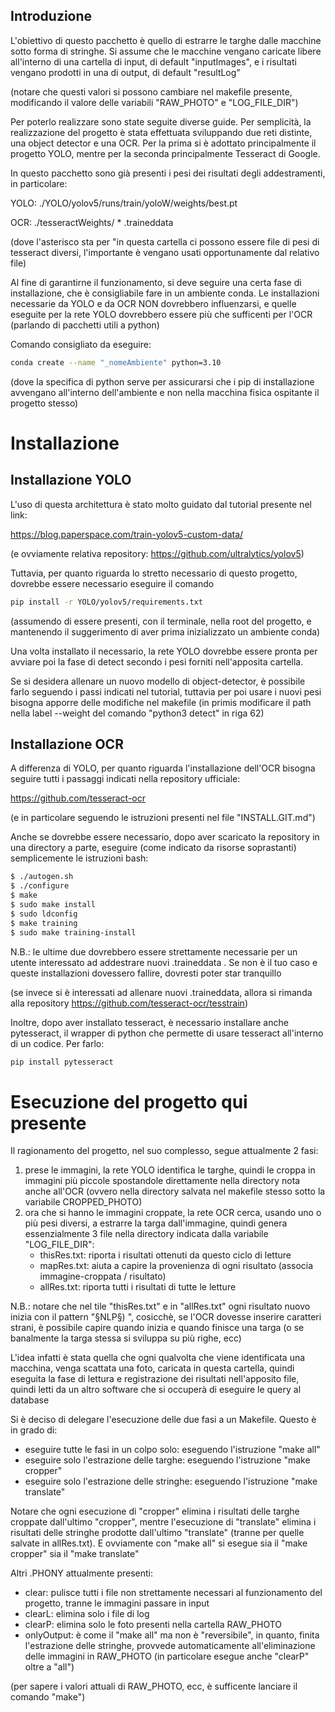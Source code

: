## Introduzione
L'obiettivo di questo pacchetto è quello di estrarre le targhe dalle macchine sotto forma di stringhe. 
Si assume che le macchine vengano caricate libere all'interno di una cartella di input, di default "inputImages", e i risultati vengano prodotti in una di output, di default "resultLog"

(notare che questi valori si possono cambiare nel makefile presente, modificando il valore delle variabili "RAW_PHOTO" e "LOG_FILE_DIR")


Per poterlo realizzare sono state seguite diverse guide. Per semplicità, la realizzazione del progetto è stata effettuata sviluppando due reti distinte, una object detector e una OCR. Per la prima si è adottato principalmente il progetto YOLO, mentre per la seconda principalmente Tesseract di Google.

In questo pacchetto sono già presenti i pesi dei risultati degli addestramenti, in particolare:

YOLO: ./YOLO/yolov5/runs/train/yoloW/weights/best.pt

OCR: ./tesseractWeights/ * .traineddata

(dove l'asterisco sta per "in questa cartella ci possono essere file di pesi di tesseract diversi, l'importante è vengano usati opportunamente dal relativo file)

Al fine di garantirne il funzionamento, si deve seguire una certa fase di installazione, che è consigliabile fare in un ambiente conda. Le installazioni necessarie da YOLO e da OCR NON dovrebbero influenzarsi, e quelle eseguite per la rete YOLO dovrebbero essere più che sufficenti per l'OCR (parlando di pacchetti utili a python)

Comando consigliato da eseguire:

```bash
conda create --name "_nomeAmbiente" python=3.10
```
(dove la specifica di python serve per assicurarsi che i pip di installazione avvengano all'interno dell'ambiente e non nella macchina fisica ospitante il progetto stesso)

# Installazione
## Installazione YOLO
L'uso di questa architettura è stato molto guidato dal tutorial presente nel link:

https://blog.paperspace.com/train-yolov5-custom-data/

(e ovviamente relativa repository: https://github.com/ultralytics/yolov5)

Tuttavia, per quanto riguarda lo stretto necessario di questo progetto, dovrebbe essere necessario eseguire il comando

```bash
pip install -r YOLO/yolov5/requirements.txt
```

(assumendo di essere presenti, con il terminale, nella root del progetto, e mantenendo il suggerimento di aver prima inizializzato un ambiente conda)

Una volta installato il necessario, la rete YOLO dovrebbe essere pronta per avviare poi la fase di detect secondo i pesi forniti nell'apposita cartella.

Se si desidera allenare un nuovo modello di object-detector, è possibile farlo seguendo i passi indicati nel tutorial, tuttavia per poi usare i nuovi pesi bisogna apporre delle modifiche nel makefile (in primis modificare il path nella label --weight del comando "python3 detect" in riga 62)

## Installazione OCR
A differenza di YOLO, per quanto riguarda l'installazione dell'OCR bisogna seguire tutti i passaggi indicati nella repository ufficiale:

https://github.com/tesseract-ocr

(e in particolare seguendo le istruzioni presenti nel file "INSTALL.GIT.md")

Anche se dovrebbe essere necessario, dopo aver scaricato la repository in una directory a parte, eseguire (come indicato da risorse soprastanti) semplicemente le istruzioni bash:

```bash
$ ./autogen.sh
$ ./configure
$ make
$ sudo make install
$ sudo ldconfig
$ make training
$ sudo make training-install
```

N.B.: le ultime due dovrebbero essere strettamente necessarie per un utente interessato ad addestrare nuovi .traineddata . Se non è il tuo caso e queste installazioni dovessero fallire, dovresti poter star tranquillo


(se invece si è interessati ad allenare nuovi .traineddata, allora si rimanda alla repository https://github.com/tesseract-ocr/tesstrain)


Inoltre, dopo aver installato tesseract, è necessario installare anche pytesseract, il wrapper di python che permette di usare tesseract all'interno di un codice. Per farlo:

```bash
pip install pytesseract
```

# Esecuzione del progetto qui presente
Il ragionamento del progetto, nel suo complesso, segue attualmente 2 fasi:
1) prese le immagini, la rete YOLO identifica le targhe, quindi le croppa in immagini più piccole spostandole direttamente nella directory nota anche all'OCR (ovvero nella directory salvata nel makefile stesso sotto la variabile CROPPED_PHOTO)
2) ora che si hanno le immagini croppate, la rete OCR cerca, usando uno o più pesi diversi, a estrarre la targa dall'immagine, quindi genera essenzialmente 3 file nella directory indicata dalla variabile "LOG_FILE_DIR":
    - thisRes.txt: riporta i risultati ottenuti da questo ciclo di letture
    - mapRes.txt: aiuta a capire la provenienza di ogni risultato (associa immagine-croppata / risultato)
    - allRes.txt: riporta tutti i risultati di tutte le letture

N.B.: notare che nel tile "thisRes.txt" e in "allRes.txt" ogni risultato nuovo inizia con il pattern "§NLP§) ", cosicchè, se l'OCR dovesse inserire caratteri strani, è possibile capire quando inizia e quando finisce una targa (o se banalmente la targa stessa si sviluppa su più righe, ecc)

L'idea infatti è stata quella che ogni qualvolta che viene identificata una macchina, venga scattata una foto, caricata in questa cartella, quindi eseguita la fase di lettura e registrazione dei risultati nell'apposito file, quindi letti da un altro software che si occuperà di eseguire le query al database

Si è deciso di delegare l'esecuzione delle due fasi a un Makefile. Questo è in grado di:
- eseguire tutte le fasi in un colpo solo: eseguendo l'istruzione "make all"
- eseguire solo l'estrazione delle targhe: eseguendo l'istruzione "make cropper"
- eseguire solo l'estrazione delle stringhe: eseguendo l'istruzione "make translate"

Notare che ogni esecuzione di "cropper" elimina i risultati delle targhe croppate dall'ultimo "cropper", mentre l'esecuzione di "translate" elimina i risultati delle stringhe prodotte dall'ultimo "translate" (tranne per quelle salvate in allRes.txt). E ovviamente con "make all" si esegue sia il "make cropper" sia il "make translate"

Altri .PHONY attualmente presenti:
- clear: pulisce tutti i file non strettamente necessari al funzionamento del progetto, tranne le immagini passare in input
- clearL: elimina solo i file di log
- clearP: elimina solo le foto presenti nella cartella RAW_PHOTO
- onlyOutput: è come il "make all" ma non è "reversibile", in quanto, finita l'estrazione delle stringhe, provvede automaticamente all'eliminazione delle immagini in RAW_PHOTO (in particolare esegue anche "clearP" oltre a "all")

(per sapere i valori attuali di RAW_PHOTO, ecc, è sufficente lanciare il comando "make")
